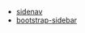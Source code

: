 - [sidenav](https://www.w3schools.com/howto/howto_js_sidenav.asp)
- [bootstrap-sidebar](https://bootstrapious.com/tutorial/sidebar/index5.html)
